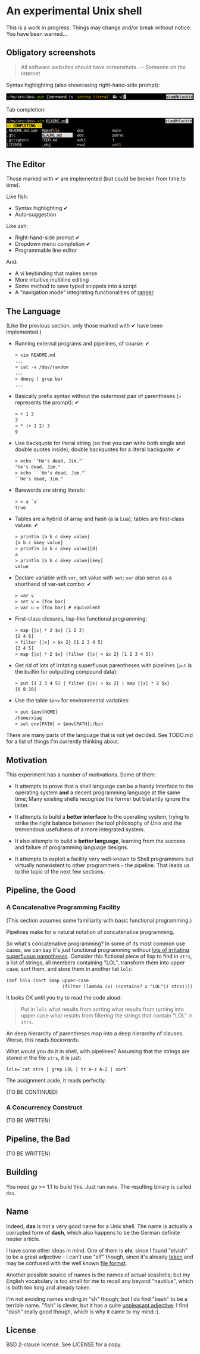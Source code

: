 # An experimental Unix shell

This is a work in progress. Things may change and/or break without notice. You
have been warned...

## Obligatory screenshots
> All software websites should have screenshots.
> -- Someone on the Internet

Syntax highlighting (also showcasing right-hand-side prompt):

![syntax highlighting](./screenshots/syntax.png)

Tab completion:

![tab completion](./screenshots/completion.png)


## The Editor

Those marked with ✔ are implemented (but could be broken from time to
time).

Like fish:

* Syntax highlighting ✔
* Auto-suggestion

Like zsh:

* Right-hand-side prompt ✔
* Dropdown menu completion ✔
* Programmable line editor

And:

* A vi keybinding that makes sense
* More intuitive multiline editing
* Some method to save typed snippets into a script
* A "navigation mode" integrating functionalities of
  [ranger](http://ranger.nongnu.org/)

## The Language

(Like the previous section, only those marked with ✔ have been implemented.)

* Running external programs and pipelines, of course: ✔
  ```
  > vim README.md
  ...
  > cat -v /dev/random
  ...
  > dmesg | grep bar
  ...
  ```

* Basically prefix syntax without the outermost pair of parentheses (`>`
  represents the prompt): ✔
  ```
  > + 1 2
  3
  > * (+ 1 2) 3
  9
  ```

* Use backquote for literal string (so that you can write both single and
  double quotes inside), double backquotes for a literal backquote: ✔
  ```
  > echo `"He's dead, Jim."`
  "He's dead, Jim."
  > echo ```He's dead, Jim."`
  ``He's dead, Jim."
  ```

* Barewords are string literals:
  ```
  > = a `a`
  true
  ```

* Tables are a hybrid of array and hash (a la Lua); tables are first-class
  values: ✔
  ```
  > println [a b c &key value]
  [a b c &key value]
  > println [a b c &key value][0]
  a
  > println [a b c &key value][key]
  value
  ```

* Declare variable with `var`, set value with `set`; `var` also serve as a
  shorthand of var-set combo: ✔
  ```
  > var v
  > set v = [foo bar]
  > var u = [foo bar] # equivalent
  ```

* First-class closures, lisp-like functional programming:
  ```
  > map {|x| * 2 $x} [1 2 3]
  [2 4 6]
  > filter {|x| > $x 2} [1 2 3 4 5]
  [3 4 5]
  > map {|x| * 2 $x} (filter {|x| > $x 2} [1 2 3 4 5])
  ```

* Get rid of lots of irritating superfluous parentheses with pipelines (`put`
  is the builtin for outputting compound data):
  ```
  > put [1 2 3 4 5] | filter {|x| > $x 2} | map {|x| * 2 $x}
  [6 8 10]
  ```

* Use the table `$env` for environmental variables:
  ```
  > put $env[HOME]
  /home/xiaq
  > set env[PATH] = $env[PATH]:/bin
  ```

There are many parts of the language that is not yet decided. See TODO.md for
a list of things I'm currently thinking about.

## Motivation

This experiment has a number of motivations. Some of them:

* It attempts to prove that a shell language can be a handy interface to the
  operating system **and** a decent programming language at the same time; Many
  existing shells recognize the former but blatantly ignore the latter.

* It attempts to build a **better interface** to the operating system, trying
  to strike the right balance between the tool philosophy of Unix and the
  tremendous usefulness of a more integrated system.

* It also attempts to build a **better language**, learning from the success
  and failure of programming language designs.

* It attempts to exploit a facility very well-known to Shell programmers but
  virtually nonexistent to other programmers - the pipeline. That leads us to
  the topic of the next few sections.

## Pipeline, the Good

### A Concatenative Programming Facility

(This section assumes some familiarity with basic functional programming.)

Pipelines make for a natural notation of concatenative programming.

So what's concatenative programming? In some of its most common use cases, we
can say it's just functional programming without [lots of irritating
superfluous parentheses](http://xkcd.com/297/). Consider this fictional piece
of lisp to find in `strs`, a list of strings, all members containing "LOL",
transform them into upper case, sort them, and store them in another list
`lols`:

```
(def lols (sort (map upper-case
                     (filter (lambda (x) (contains? x "LOL")) strs))))
```

It looks OK until you try to read the code aloud:

> Put in `lols` what results from sorting what results from turning into upper
> case what results from filtering the strings that contain "LOL" in `strs`.

An deep hierarchy of parentheses map into a deep hierarchy of clauses. Worse,
this reads *backwards*.

What would you do it in shell, with pipelines? Assuming that the strings are
stored in the file `strs`, it is just:

```
lols=`cat strs | grep LOL | tr a-z A-Z | sort`
```

The assignment aside, it reads perfectly.

(TO BE CONTINUED)

### A Concurrency Construct

(TO BE WRITTEN)

## Pipeline, the Bad

(TO BE WRITTEN)

## Building

You need go >= 1.1 to build this. Just run `make`. The resulting binary is
called `das`.

## Name

Indeed, **das** is not a very good name for a Unix shell. The name is actually
a corrupted form of **dash**, which also happens to be the German definite
neuter article.

I have some other ideas in mind. One of them is **elv**, since I found
"elvish" to be a great adjective - I can't use "elf" though, since it's
already [taken](http://www.cs.cmu.edu/~fp/elf.html) and may be confused with
the well known [file
format](http://en.wikipedia.org/wiki/Executable_and_Linkable_Format).

Another possible source of names is the names of actual seashells; but my
English vocabulary is too small for me to recall any beyond "nautilus", which
is both too long and already taken.

I'm not avoiding names ending in "sh" though; but I do find "bash" to be a
terrible name. "fish" is clever, but it has a quite [unpleasant
adjective](https://en.wiktionary.org/wiki/fishy). I find "dash" really good
though, which is why it came to my mind :).

## License

BSD 2-clause license.  See LICENSE for a copy.
